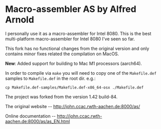 # Macro-assembler AS by Alfred Arnold

I personally use it as a macro-assembler for Intel 8080. This is the best
multi-platform macro-assembler for Intel 8080 I've seen so far.

This fork has no functional changes from the original version and only contains
minor fixes related the compilation on MacOS.

**New**: Added support for building to Mac M1 processors (aarch64).

In order to compile via `make` you will need to copy one of the `Makefile.def` samples to `Makefile.def` in the root dir. e.g.:

```
cp Makefile.def-samples/Makefile.def-x86_64-osx ./Makefile.def
```

The project was forked from the version 1.42 build-84.

The original website -- <http://john.ccac.rwth-aachen.de:8000/as/>

Online documentation -- <http://john.ccac.rwth-aachen.de:8000/as/as_EN.html>
